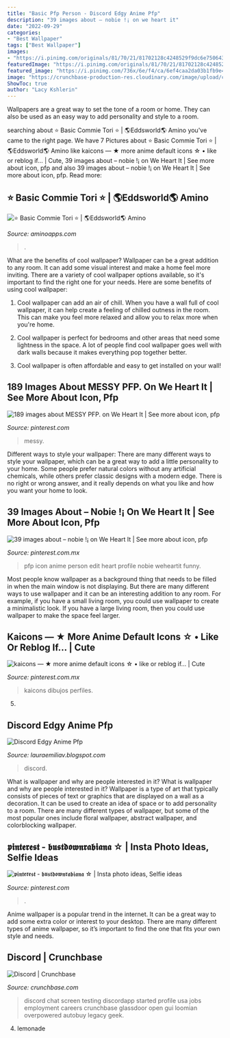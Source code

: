 ```yaml
---
title: "Basic Pfp Person - Discord Edgy Anime Pfp"
description: "39 images about – nobie !¡ on we heart it"
date: "2022-09-29"
categories:
- "Best Wallpaper"
tags: ["Best Wallpaper"]
images:
- "https://i.pinimg.com/originals/81/70/21/81702128c4248529f9dc6e7506432004.jpg"
featuredImage: "https://i.pinimg.com/originals/81/70/21/81702128c4248529f9dc6e7506432004.jpg"
featured_image: "https://i.pinimg.com/736x/6e/f4/ca/6ef4caa2da03b1fb9e4a00563c76ef5a.jpg"
image: "https://crunchbase-production-res.cloudinary.com/image/upload/c_lpad,h_256,w_256,f_auto,q_auto:eco/v1440924046/wi1mlnkbn2jluko8pzkj.png"
ShowToc: true
author: "Lacy Kshlerin"
---
```



Wallpapers are a great way to set the tone of a room or home. They can also be used as an easy way to add personality and style to a room.

	

		
searching about ⭐️ Basic Commie Tori ⭐️ | 🌎Eddsworld🌎 Amino you've came to the right page. We have 7 Pictures about ⭐️ Basic Commie Tori ⭐️ | 🌎Eddsworld🌎 Amino like kaicons — ★ more anime default icons ☆ • like or reblog if... | Cute, 39 images about – nobie !¡ on We Heart It | See more about icon, pfp and also 39 images about – nobie !¡ on We Heart It | See more about icon, pfp. Read more:
		
    
## ⭐️ Basic Commie Tori ⭐️ | 🌎Eddsworld🌎 Amino

<img loading=lazy src="http://pm1.narvii.com/7036/670fa72b457d9b922758e9797ec99a902aa8eaaar1-640-905v2_uhq.jpg" onerror="this.onerror=null;this.src='https://tse1.mm.bing.net/th?id=OIP.XBqtxRPZS1I_HIInqKKEGAHaKe&amp;pid=15.1';" alt="⭐️ Basic Commie Tori ⭐️ | 🌎Eddsworld🌎 Amino">

_Source: aminoapps.com_

>. 

	

What are the benefits of cool wallpaper?
Wallpaper can be a great addition to any room. It can add some visual interest and make a home feel more inviting. There are a variety of cool wallpaper options available, so it's important to find the right one for your needs. Here are some benefits of using cool wallpaper: 
1. Cool wallpaper can add an air of chill. When you have a wall full of cool wallpaper, it can help create a feeling of chilled outness in the room. This can make you feel more relaxed and allow you to relax more when you're home. 

2. Cool wallpaper is perfect for bedrooms and other areas that need some lightness in the space. A lot of people find cool wallpaper goes well with dark walls because it makes everything pop together better. 

3. Cool wallpaper is often affordable and easy to get installed on your wall!

    
## 189 Images About MESSY PFP. On We Heart It | See More About Icon, Pfp

<img loading=lazy src="https://i.pinimg.com/736x/b1/e8/27/b1e827f0986ade594a3051fa75653710.jpg" onerror="this.onerror=null;this.src='https://tse3.mm.bing.net/th?id=OIP.fY1c7hiSJRqGB77K75Mw2wAAAA&amp;pid=15.1';" alt="189 images about MESSY PFP. on We Heart It | See more about icon, pfp">

_Source: pinterest.com_

>messy. 

	

Different ways to style your wallpaper:
There are many different ways to style your wallpaper, which can be a great way to add a little personality to your home. Some people prefer natural colors without any artificial chemicals, while others prefer classic designs with a modern edge. There is no right or wrong answer, and it really depends on what you like and how you want your home to look.

    
## 39 Images About – Nobie !¡ On We Heart It | See More About Icon, Pfp

<img loading=lazy src="https://i.pinimg.com/originals/81/70/21/81702128c4248529f9dc6e7506432004.jpg" onerror="this.onerror=null;this.src='https://tse4.mm.bing.net/th?id=OIP.n8IK38B0fVg-zmzD3Q2zaAAAAA&amp;pid=15.1';" alt="39 images about – nobie !¡ on We Heart It | See more about icon, pfp">

_Source: pinterest.com.mx_

>pfp icon anime person edit heart profile nobie weheartit funny. 

	

Most people know wallpaper as a background thing that needs to be filled in when the main window is not displaying. But there are many different ways to use wallpaper and it can be an interesting addition to any room. For example, if you have a small living room, you could use wallpaper to create a minimalistic look. If you have a large living room, then you could use wallpaper to make the space feel larger.

    
## Kaicons — ★ More Anime Default Icons ☆ • Like Or Reblog If... | Cute

<img loading=lazy src="https://i.pinimg.com/736x/6e/f4/ca/6ef4caa2da03b1fb9e4a00563c76ef5a.jpg" onerror="this.onerror=null;this.src='https://tse1.mm.bing.net/th?id=OIP.2MLlc_7D1hnC1NIN1MCmegHaHW&amp;pid=15.1';" alt="kaicons — ★ more anime default icons ☆ • like or reblog if... | Cute">

_Source: pinterest.com.mx_

>kaicons dibujos perfiles. 

	

5.

    
## Discord Edgy Anime Pfp

<img loading=lazy src="https://steamuserimages-a.akamaihd.net/ugc/936063271538988129/8A3739FEDFD8B6A96EB25ACF6BF50D6C3BE04D08/" onerror="this.onerror=null;this.src='https://tse2.mm.bing.net/th?id=OIP.t8A0L9_Thax72MzSgSq15wHaCj&amp;pid=15.1';" alt="Discord Edgy Anime Pfp">

_Source: lauraemiliav.blogspot.com_

>discord. 

	

What is wallpaper and why are people interested in it?
What is wallpaper and why are people interested in it?
Wallpaper is a type of art that typically consists of pieces of text or graphics that are displayed on a wall as a decoration. It can be used to create an idea of space or to add personality to a room. There are many different types of wallpaper, but some of the most popular ones include floral wallpaper, abstract wallpaper, and colorblocking wallpaper.

    
## 𝖕𝖎𝖓𝖙𝖊𝖗𝖊𝖘𝖙 - 𝖇𝖚𝖘𝖙𝖉𝖔𝖜𝖓𝖗𝖆𝖇𝖎𝖆𝖓𝖆 ☆ | Insta Photo Ideas, Selfie Ideas

<img loading=lazy src="https://i.pinimg.com/736x/1c/4e/3b/1c4e3bb125823128151feb3616c94c73.jpg" onerror="this.onerror=null;this.src='https://tse1.mm.bing.net/th?id=OIP.7x86SdfCf5d9Xjt_Im5SmQHaNK&amp;pid=15.1';" alt="𝖕𝖎𝖓𝖙𝖊𝖗𝖊𝖘𝖙 - 𝖇𝖚𝖘𝖙𝖉𝖔𝖜𝖓𝖗𝖆𝖇𝖎𝖆𝖓𝖆 ☆ | Insta photo ideas, Selfie ideas">

_Source: pinterest.com_

>. 

	

Anime wallpaper is a popular trend in the internet. It can be a great way to add some extra color or interest to your desktop. There are many different types of anime wallpaper, so it’s important to find the one that fits your own style and needs.

    
## Discord | Crunchbase

<img loading=lazy src="https://crunchbase-production-res.cloudinary.com/image/upload/c_lpad,h_256,w_256,f_auto,q_auto:eco/v1440924046/wi1mlnkbn2jluko8pzkj.png" onerror="this.onerror=null;this.src='https://tse4.mm.bing.net/th?id=OIP.p8Hz7fkw14I50Ey0NDiKAQAAAA&amp;pid=15.1';" alt="Discord | Crunchbase">

_Source: crunchbase.com_

>discord chat screen testing discordapp started profile usa jobs employment careers crunchbase glassdoor open gui loomian overpowered autobuy legacy geek. 

	

4. lemonade 

